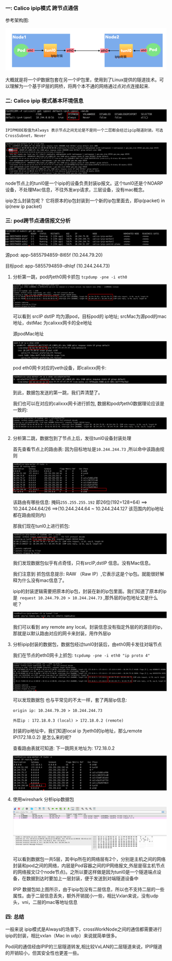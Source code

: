 ### 一: Calico ipip模式 跨节点通信

参考架构图:

![image-20230817092215333](./assets/image-20230817092215333.png)

大概就是将一个IP数据包套在另一个IP包里，使用到了Linux提供的隧道技术。可以理解为一个基于IP层的网桥，将两个本不通的网络通过点对点连接起来.



### 二: Calico ipip 模式基本环境信息

![image-20230817092514593](./assets/image-20230817092514593.png) 

`IPIPMODE取值为Always 表示节点之间无论是不是同一个二层都会经过ipip隧道封装。可选CrossSubnet，Never `

![image-20230817093136968](./assets/image-20230817093136968.png) 

node节点上的tunl0是一个ipip的设备负责封装ip报文。这个tunl0还是个NOARP 设备，不处理Mac信息，不往外发arp请求，三层设备，没有mac概念。

ipip怎么封装包呢？ 它将原本的ip包封装到一个新的ip包里面去，即ip(packet) in ip(new ip packet)



### 三: pod跨节点通信报文分析

![image-20230817093835948](./assets/image-20230817093835948.png) 

源pod:   app-5855794859-8l65f (10.244.79.20) 

目标pod: app-5855794859-dhlqf (10.244.244.73)



1. 分析第一跳，pod内eth0网卡抓包 `tcpdump -pne -i eth0`

   ![image-20230817094216781](./assets/image-20230817094216781.png) 

   可以看到 srcIP dstIP 均为源pod，目标pod的 ip地址; srcMac为源pod的mac地址，dstMac 为calixxx网卡的全e地址

   源podMac地址

   ![ ](./assets/image-20230817094629222.png)

    

   pod eth0网卡对应的veth设备，即calixxx网卡:

   ![image-20230817094851152](./assets/image-20230817094851152.png) 

   到此，数据包发送的第一跳，我们弄清楚了。

   

   我们也可以在对应的calixxx网卡进行抓包, 数据和pod内eth0数据理论应该是一致的:

   ![image-20230817095213256](./assets/image-20230817095213256.png) 



2. 分析第二跳，数据包到了节点上后，发往tunl0设备封装处理

   首先查看节点上的路由表: 因为目标地址是`10.244.244.73`  ,所以命中该路由规则

   ![image-20230817095444614](./assets/image-20230817095444614.png) 

   该路由有哪些信息: 掩码`255.255.255.192`  即26位(192=128+64) ==> 10.244.244.64/26 ==>(10.244.244.64 ~ 10.244.244.127 该范围内的ip地址都在路由规则内)

   

   那我们现在tunl0上进行抓包:

   ![image-20230817101003691](./assets/image-20230817101003691.png) 

   我们发现数据包似乎有点奇怪，只有srcIP,dstIP 信息。没有Mac信息。

   我们注意到 抓包信息提示: RAW （Raw IP）,它表示这是个ip包。就能很好解释为什么没有mac信息了。

   ipip的封装逻辑需要把原本的ip包，封装在新的ip包里面。我们知道了原本的ip是` request 10.244.79.20 > 10.244.244.73` ,那外层的ip包地址又是什么呢？

   ![image-20230817102933410](./assets/image-20230817102933410.png) 

   我们可以看到 any remote any local。封装信息没有指定外层的的源目的ip，那就是以默认路由对应的网卡来封装，用作外层ip

   

3. 分析ipip封装的数据包，数据包经过tunl0封装后，由eth0网卡发往对端节点

   我们在节点的eth0网卡上抓包: `tcpdump -pne -i eth0 "ip proto 4"`

   ![image-20230817103637814](./assets/image-20230817103637814.png)

   可以发现数据包 也与平常见的不太一样，套了两层ip信息:

   `origin ip: 10.244.79.20 > 10.244.244.73`

   `外层ip : 172.18.0.3 (local) > 172.18.0.2 (remote)`

   封装的ip地址中，我们知道local ip 为eth0的ip地址，那么remote IP(172.18.0.2) 是怎么来的呢?

   查看路由表就可知道: 下一跳网关地址为: 172.18.0.2

   ![image-20230817104337761](./assets/image-20230817104337761.png)

   

4. 使用wireshark 分析ipip数据包

   ![image-20230817105345837](./assets/image-20230817105345837.png)

   可以看到数据包一共5层，其中ip所在的网络层有2个，分别是主机之间的网络封装和pod之间的网络，内层是Pod容器之间的IP网络报文,外层是宿主机节点的网络报文(2个node节点)。之所以要这样做是因为tunl0是一个隧道端点设备，在数据到达时要加上一层封装，便于发送到对端隧道设备中

   IPIP 数据包如上图所示，由于ipip包没有二层信息，所以也不支持二层的一些属性。由于二层信息丢失，额外开销就小一些，相比Vxlan来说，没有udp头，vni，二层的mac等地址信息



### 四: 总结

一般来说 ipip模式是Always的场景下，crossWorkNode之间的通信都需要进行ipip的封装，相比vxlan（Mac in udp）来说就简单很多。

Pod间的通信经由IPIP的三层隧道转发,相比较VxLAN的二层隧道来说，IPIP隧道的开销较小，但其安全性也更差一些。
